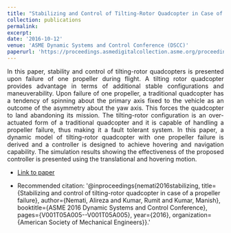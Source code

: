 ```yaml
---
title: "Stabilizing and Control of Tilting-Rotor Quadcopter in Case of a Propeller Failure"
collection: publications
permalink: 
excerpt: 
date: '2016-10-12'
venue: 'ASME Dynamic Systems and Control Conference (DSCC)'
paperurl: 'https://proceedings.asmedigitalcollection.asme.org/proceeding.aspx?articleid=2604368'
---
```

<div style="text-align: justify"> In this paper, stability and control of tilting-rotor quadcopters is presented upon failure of one propeller during flight. A tilting rotor quadcopter provides advantage in terms of additional stable configurations and maneuverability. Upon failure of one propeller, a traditional quadcopter has a tendency of spinning about the primary axis fixed to the vehicle as an outcome of the asymmetry about the yaw axis. This forces the quadcopter to land abandoning its mission. The tilting-rotor configuration is an over-actuated form of a traditional quadcopter and it is capable of handling a propeller failure, thus making it a fault tolerant system. In this paper, a dynamic model of tilting-rotor quadcopter with one propeller failure is derived and a controller is designed to achieve hovering and navigation capability. The simulation results showing the effectiveness of the proposed controller is presented using the translational and hovering motion.  </div> 

* [Link to paper](https://proceedings.asmedigitalcollection.asme.org/proceeding.aspx?articleid=2604368)

* Recommended citation: '@inproceedings{nemati2016stabilizing, title={Stabilizing and control of tilting-rotor quadcopter in case of a propeller failure}, author={Nemati, Alireza and Kumar, Rumit and Kumar, Manish}, booktitle={ASME 2016 Dynamic Systems and Control Conference}, pages={V001T05A005--V001T05A005}, year={2016}, organization={American Society of Mechanical Engineers}}.'
